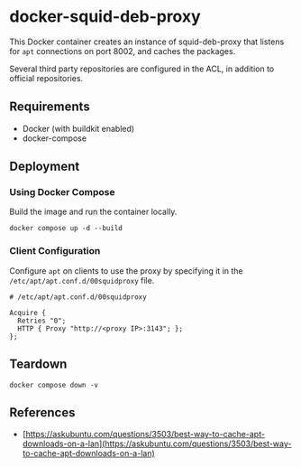 # docker-squid-deb-proxy

This Docker container creates an instance of squid-deb-proxy that listens
for `apt` connections on port 8002, and caches the packages.

Several third party repositories are configured in the ACL, in addition to
official repositories.

## Requirements

* Docker (with buildkit enabled)
* docker-compose

## Deployment

### Using Docker Compose

Build the image and run the container locally.

```shell
docker compose up -d --build
```

### Client Configuration

Configure `apt` on clients to use the proxy by specifying it in the
`/etc/apt/apt.conf.d/00squidproxy` file.

```shell
# /etc/apt/apt.conf.d/00squidproxy

Acquire {
  Retries "0";
  HTTP { Proxy "http://<proxy IP>:3143"; };
};
```

## Teardown

```shell
docker compose down -v
```

## References

* [https://askubuntu.com/questions/3503/best-way-to-cache-apt-downloads-on-a-lan](https://askubuntu.com/questions/3503/best-way-to-cache-apt-downloads-on-a-lan)
